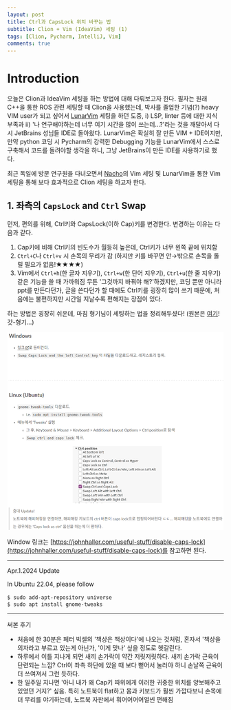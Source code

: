 ```yaml
---
layout: post
title: Ctrl과 CapsLock 위치 바꾸는 법
subtitle: Clion + Vim (IdeaVim) 세팅 (1)
tags: [Clion, Pycharm, IntelliJ, Vim]
comments: true
---
```


# Introduction

오늘은 Clion과 IdeaVim 세팅을 하는 방법에 대해 다뤄보고자 한다. 필자는 원래 C++을 통한 ROS 관련 세팅할 때 Clion을 사용했는데, 박사를 졸업한 기념(?) heavy VIM user가 되고 싶어서 [LunarVim](https://www.lunarvim.org/) 세팅을 하던 도중, i) LSP, linter 등에 대한 지식 부족과 ii) '나 연구해야하는데 너무 여기 시간을 많이 쓰는데...?'라는 것을 깨달아서 다시 JetBrains 성님들 IDE로 돌아왔다. LunarVim은 확실히 잘 만든 VIM + IDE이지만, 만약 python 코딩 시 Pycharm의 강력한 Debugging 기능을 LunarVim에서 스스로 구축해서 코드를 돌려야할 생각을 하니, 그냥 JetBrains이 만든 IDE를 사용하기로 했다.

최근 독일에 방문 연구원을 다녀오면서 [Nacho](https://www.ipb.uni-bonn.de/people/ignacio-vizzo/)의 Vim 세팅 및 LunarVim을 통한 Vim 세팅을 통해 보다 효과적으로 Clion 세팅을 하고자 한다.

## 1. 좌측의 `CapsLock` and `Ctrl` Swap 

먼저, 편의를 위해, Ctrl키와 CapsLock(이하 Cap)키를 변경한다. 변경하는 이유는 다음과 같다.

1. Cap키에 비해 Ctrl키의 빈도수가 월등히 높은데, Ctrl키가 너무 왼쪽 끝에 위치함
2. `Ctrl+C`나 `Ctrl+v` 시 손목의 무리가 감 (하지만 키를 바꾸면 안→밖으로 손목을 돌릴 필요가 없음!★★★★)
3. Vim에서 `Ctrl+h`(한 글자 지우기), `Ctrl+w`(한 단어 지우기), `Ctrl+u`(한 줄 지우기) 같은 기능을 쓸 때 가까워짐 
무튼 '그것까지 바꿔야 해?'하겠지만, 코딩 뿐만 아니라 ppt를 만든다던가, 글을 쓴다던가 할 때에도 Ctrl키를 굉장히 많이 쓰기 때문에, 처음에는 불편하지만 시간일 지날수록 편해지는 장점이 있다.

하는 방법은 굉장히 쉬운데, 마침 형기님이 세팅하는 법을 정리해두셨다!
(원본은 [여기](https://www.cv-learn.com/20210325-ctrl-capslock-swap/)! 갓-형기...)


![img](../img/tweaks_installation.png)

Window 링크는 [https://johnhaller.com/useful-stuff/disable-caps-lock](https://johnhaller.com/useful-stuff/disable-caps-lock)를 참고하면 된다.

---

Apr.1.2024 Update

In Ubuntu 22.04, please follow

```
$ sudo add-apt-repository universe
$ sudo apt install gnome-tweaks
```

---

써본 후기
- 처음에 한 30분은 페터 빅셀의 '책상은 책상이다'에 나오는 것처럼, 혼자서 '책상을 의자라고 부르고 있는게 아닌가, '이게 맞나' 싶을 정도로 헷갈린다.
- 하루에서 이틀 지나게 되면 새끼 손가락이 약간 저릿저릿하다. 새끼 손가락 근육이 단련되는 느낌? Ctrl이 좌측 하단에 있을 때 보다 뻗어서 눌러야 하니 손날쪽 근육이 더 쓰여져서 그런 듯하다.
- 한 일주일 지나면 '아니 내가 왜 Cap키 따위에게 이러한 귀중한 위치를 양보해주고 있었던 거지?' 싶음. 특히 노트북이 flat하고 몸과 키보드가 훨씬 가깝다보니 손목에 더 무리를 야기하는데, 노트북 자판에서 훠어어어어얼씬 편해짐


